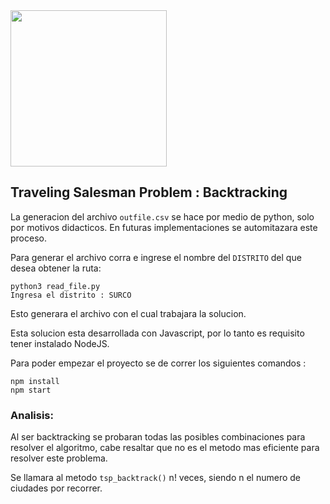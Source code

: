 <img src="https://showme0-9071.kxcdn.com/files/67452/pictures/thumbs/229680/first_thumb1337998020.jpg" height="250px"/>

## Traveling Salesman Problem : Backtracking 

La generacion del archivo ```outfile.csv``` se hace por medio de python, solo por motivos didacticos. En futuras implementaciones se automitazara este proceso.

Para generar el archivo corra e ingrese el nombre del ```DISTRITO``` del que desea obtener la ruta:

```
python3 read_file.py
Ingresa el distrito : SURCO
```


Esto generara el archivo con el cual trabajara la solucion.

Esta solucion esta desarrollada con Javascript, por lo tanto es requisito tener instalado NodeJS.

Para poder empezar el proyecto se de correr los siguientes comandos : 
```
npm install
npm start
```

### Analisis: 

Al ser backtracking se probaran todas las posibles combinaciones para resolver el algoritmo, cabe resaltar que no es el metodo mas eficiente para resolver este problema.

Se llamara al metodo ```tsp_backtrack()``` n! veces, siendo n el numero de ciudades por recorrer.
